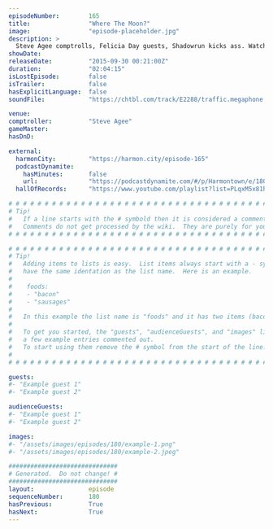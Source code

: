 ```yaml
---
episodeNumber:        165
title:                "Where The Moon?"
image:                "episode-placeholder.jpg"
description: >
  Steve Agee comptrolls, Felicia Day guests, Shadowrun kicks ass. Watch the video at harmontown.com/live!
showDate:             
releaseDate:          "2015-09-30 00:21:00Z"
duration:             "02:04:15"
isLostEpisode:        false
isTrailer:            false
hasExplicitLanguage:  false
soundFile:            "https://chtbl.com/track/E2288/traffic.megaphone.fm/STA7721272978.mp3?updated=1561161087"

venue:                
comptroller:          "Steve Agee"
gameMaster:           
hasDnD:               

external:
  harmonCity:         "https://harmon.city/episode-165"
  podcastDynamite:
    hasMinutes:       false
    url:              "https://podcastdynamite.com/#/p/Harmontown/e/180/165"
  hallOfRecords:      "https://www.youtube.com/playlist?list=PLqxM5x81hNOaMLIffK2PzWoQ8AAsppLle"

# # # # # # # # # # # # # # # # # # # # # # # # # # # # # # # # # # # # # # # # # # # # #
# Tip!
#   If a line starts with the # symbold then it is considered a comment.
#   Comments do not get processed by the wiki.  They are purely for your information.
# # # # # # # # # # # # # # # # # # # # # # # # # # # # # # # # # # # # # # # # # # # # #

# # # # # # # # # # # # # # # # # # # # # # # # # # # # # # # # # # # # # # # # # # # # #
# Tip!
#   Adding items to lists is easy.  List items always start with a - symbol and have
#   have the same identation as the list name.  Here is an example.
#
#    foods:
#    - "bacon"
#    - "sausages"
#
#   In this example the list name is "foods" and it has two items (bacon, and sausages).
#
#   To get you started, the "guests", "audienceGuests", and "images" lists below have
#   a few example entries commented out.
#   To start using them remove the # symbol from the start of the line.
#
# # # # # # # # # # # # # # # # # # # # # # # # # # # # # # # # # # # # # # # # # # # # #

guests:
#- "Example guest 1"
#- "Example guest 2"

audienceGuests:
#- "Example guest 1"
#- "Example guest 2"

images:
#- "/assets/images/episodes/180/example-1.png"
#- "/assets/images/episodes/180/example-2.jpeg"

##############################
# Generated.  Do not change! #
##############################
layout:               episode
sequenceNumber:       180
hasPrevious:          True
hasNext:              True
---
```


<!-- The episode description will be rendered here -->

<!-- Add your content BELOW here -->
<!-- vvvvvvvvvvvvvvvvvvvvvvvvvvv -->




<!-- ^^^^^^^^^^^^^^^^^^^^^^^^^^^ -->
<!-- Add your content ABOVE here -->

<!-- The episode gallery will be rendered here -->